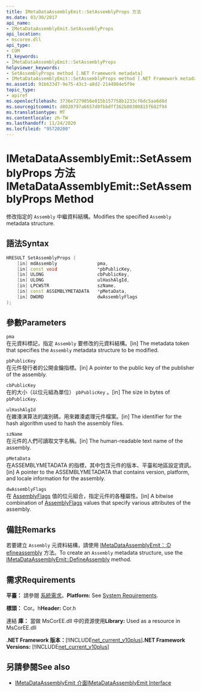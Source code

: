 ```yaml
---
title: IMetaDataAssemblyEmit::SetAssemblyProps 方法
ms.date: 03/30/2017
api_name:
- IMetaDataAssemblyEmit.SetAssemblyProps
api_location:
- mscoree.dll
api_type:
- COM
f1_keywords:
- IMetaDataAssemblyEmit::SetAssemblyProps
helpviewer_keywords:
- SetAssemblyProps method [.NET Framework metadata]
- IMetaDataAssemblyEmit::SetAssemblyProps method [.NET Framework metadata]
ms.assetid: 91b633d7-9e75-43c3-a8d2-2144984e5f9e
topic_type:
- apiref
ms.openlocfilehash: 3736e7279056e015b157758b1233cf6dc5aa6d8d
ms.sourcegitcommit: d8020797a6657d0fbbdff362b80300815f682f94
ms.translationtype: MT
ms.contentlocale: zh-TW
ms.lasthandoff: 11/24/2020
ms.locfileid: "95720200"
---
```

# <a name="imetadataassemblyemitsetassemblyprops-method"></a><span data-ttu-id="888d9-102">IMetaDataAssemblyEmit::SetAssemblyProps 方法</span><span class="sxs-lookup"><span data-stu-id="888d9-102">IMetaDataAssemblyEmit::SetAssemblyProps Method</span></span>

<span data-ttu-id="888d9-103">修改指定的 `Assembly` 中繼資料結構。</span><span class="sxs-lookup"><span data-stu-id="888d9-103">Modifies the specified `Assembly` metadata structure.</span></span>  
  
## <a name="syntax"></a><span data-ttu-id="888d9-104">語法</span><span class="sxs-lookup"><span data-stu-id="888d9-104">Syntax</span></span>  
  
```cpp  
HRESULT SetAssemblyProps (  
    [in] mdAssembly               pma,  
    [in] const void               *pbPublicKey,  
    [in] ULONG                    cbPublicKey,  
    [in] ULONG                    ulHashAlgId,  
    [in] LPCWSTR                  szName,  
    [in] const ASSEMBLYMETADATA   *pMetaData,  
    [in] DWORD                    dwAssemblyFlags  
);  
```  
  
## <a name="parameters"></a><span data-ttu-id="888d9-105">參數</span><span class="sxs-lookup"><span data-stu-id="888d9-105">Parameters</span></span>  

 `pma`  
 <span data-ttu-id="888d9-106">在元資料標記，指定 `Assembly` 要修改的元資料結構。</span><span class="sxs-lookup"><span data-stu-id="888d9-106">[in] The metadata token that specifies the `Assembly` metadata structure to be modified.</span></span>  
  
 `pbPublicKey`  
 <span data-ttu-id="888d9-107">在元件發行者的公開金鑰指標。</span><span class="sxs-lookup"><span data-stu-id="888d9-107">[in] A pointer to the public key of the publisher of the assembly.</span></span>  
  
 `cbPublicKey`  
 <span data-ttu-id="888d9-108">在的大小（以位元組為單位） `pbPublicKey` 。</span><span class="sxs-lookup"><span data-stu-id="888d9-108">[in] The size in bytes of `pbPublicKey`.</span></span>  
  
 `ulHashAlgId`  
 <span data-ttu-id="888d9-109">在雜湊演算法的識別碼，用來雜湊處理元件檔案。</span><span class="sxs-lookup"><span data-stu-id="888d9-109">[in] The identifier for the hash algorithm used to hash the assembly files.</span></span>  
  
 `szName`  
 <span data-ttu-id="888d9-110">在元件的人們可讀取文字名稱。</span><span class="sxs-lookup"><span data-stu-id="888d9-110">[in] The human-readable text name of the assembly.</span></span>  
  
 `pMetaData`  
 <span data-ttu-id="888d9-111">在ASSEMBLYMETADATA 的指標，其中包含元件的版本、平臺和地區設定資訊。</span><span class="sxs-lookup"><span data-stu-id="888d9-111">[in] A pointer to the ASSEMBLYMETADATA that contains version, platform, and locale information for the assembly.</span></span>  
  
 `dwAssemblyFlags`  
 <span data-ttu-id="888d9-112">在 [AssemblyFlags](assemblyflags-enumeration.md) 值的位元組合，指定元件的各種屬性。</span><span class="sxs-lookup"><span data-stu-id="888d9-112">[in] A bitwise combination of [AssemblyFlags](assemblyflags-enumeration.md) values that specify various attributes of the assembly.</span></span>  
  
## <a name="remarks"></a><span data-ttu-id="888d9-113">備註</span><span class="sxs-lookup"><span data-stu-id="888d9-113">Remarks</span></span>  

 <span data-ttu-id="888d9-114">若要建立 `Assembly` 元資料結構，請使用 [IMetaDataAssemblyEmit：:D efineassembly](imetadataassemblyemit-defineassembly-method.md) 方法。</span><span class="sxs-lookup"><span data-stu-id="888d9-114">To create an `Assembly` metadata structure, use the [IMetaDataAssemblyEmit::DefineAssembly](imetadataassemblyemit-defineassembly-method.md) method.</span></span>  
  
## <a name="requirements"></a><span data-ttu-id="888d9-115">需求</span><span class="sxs-lookup"><span data-stu-id="888d9-115">Requirements</span></span>  

 <span data-ttu-id="888d9-116">**平臺：** 請參閱 [系統需求](../../get-started/system-requirements.md)。</span><span class="sxs-lookup"><span data-stu-id="888d9-116">**Platform:** See [System Requirements](../../get-started/system-requirements.md).</span></span>  
  
 <span data-ttu-id="888d9-117">**標頭：** Cor。h</span><span class="sxs-lookup"><span data-stu-id="888d9-117">**Header:** Cor.h</span></span>  
  
 <span data-ttu-id="888d9-118">連結 **庫：** 當做 MsCorEE.dll 中的資源使用</span><span class="sxs-lookup"><span data-stu-id="888d9-118">**Library:** Used as a resource in MsCorEE.dll</span></span>  
  
 <span data-ttu-id="888d9-119">**.NET Framework 版本：**[!INCLUDE[net_current_v10plus](../../../../includes/net-current-v10plus-md.md)]</span><span class="sxs-lookup"><span data-stu-id="888d9-119">**.NET Framework Versions:** [!INCLUDE[net_current_v10plus](../../../../includes/net-current-v10plus-md.md)]</span></span>  
  
## <a name="see-also"></a><span data-ttu-id="888d9-120">另請參閱</span><span class="sxs-lookup"><span data-stu-id="888d9-120">See also</span></span>

- [<span data-ttu-id="888d9-121">IMetaDataAssemblyEmit 介面</span><span class="sxs-lookup"><span data-stu-id="888d9-121">IMetaDataAssemblyEmit Interface</span></span>](imetadataassemblyemit-interface.md)
